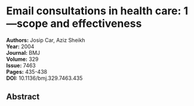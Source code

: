 # Email consultations in health care: 1—scope and effectiveness

**Authors:** Josip Car, Aziz Sheikh  
**Year:** 2004  
**Journal:** BMJ  
**Volume:** 329  
**Issue:** 7463  
**Pages:** 435-438  
**DOI:** 10.1136/bmj.329.7463.435  

## Abstract


